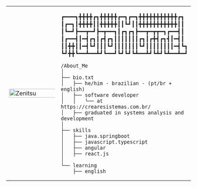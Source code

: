 <table>
  <tr>
    <td style="width: 50%;">
       <img src="./shikamaru.jpg" alt="Zenitsu" style="width: 200%; border: none;"/>
    </td>
    <td style="width: 50%; vertical-align: top;">
      <p style="font-family: monospace; font-size: 16px;">
       
    
┏━━━┓╋╋╋╋┏┓╋╋╋╋╋┏━┓┏━┓╋╋╋╋╋╋╋╋╋╋╋┏┓
┃┏━┓┃╋╋╋╋┃┃╋╋╋╋╋┃┃┗┛┃┃╋╋╋╋╋╋╋╋╋╋╋┃┃
┃┗━┛┣━━┳━┛┣━┳━━┓┃┏┓┏┓┣━━┳━┳┳━┓┏━━┫┃
┃┏━━┫┃━┫┏┓┃┏┫┏┓┃┃┃┃┃┃┃┏┓┃┏╋┫┏┓┫┃━┫┃
┃┃╋╋┃┃━┫┗┛┃┃┃┗┛┃┃┃┃┃┃┃┗┛┃┃┃┃┃┃┃┃━┫┗┓
┗┛╋╋┗━━┻━━┻┛┗━━┛┗┛┗┛┗┻━━┻┛┗┻┛┗┻━━┻━┛

</p>

    /About_Me
    │
    ├── bio.txt
    │   ├── he/him - brazilian - (pt/br + english)
    │   ├── software developer
    │   │   └── at https://crearesistemas.com.br/
    │   ├── graduated in systems analysis and development
    │
    ├── skills
    │   ├── java.springboot
    │   ├── javascript.typescript
    │   ├── angular
    │   ├── react.js
    │
    └── learning
        ├── english
  </tr>
</table>
